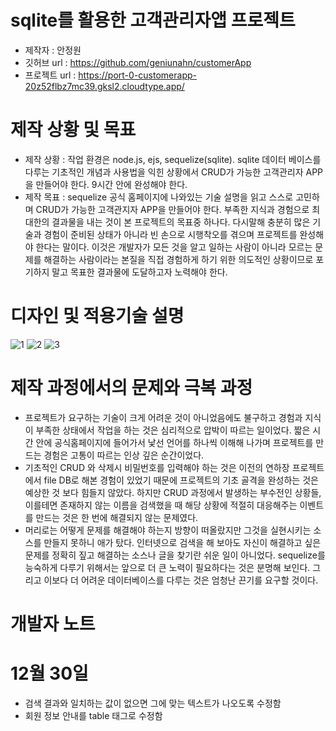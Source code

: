 # sqlite를 활용한 고객관리자앱 프로젝트
- 제작자 : 안정원
- 깃허브 url : https://github.com/geniunahn/customerApp
- 프로젝트 url : https://port-0-customerapp-20z52flbz7mc39.gksl2.cloudtype.app/


# 제작 상황 및 목표
- 제작 상황 : 작업 환경은 node.js, ejs, sequelize(sqlite).  sqlite 데이터 베이스를 다루는 기초적인 개념과 사용법을 익힌 상황에서 CRUD가 가능한 고객관리자 APP을 만들어야 한다. 9시간 안에 완성해야 한다.
- 제작 목표 : sequelize 공식 홈페이지에 나와있는 기술 설명을 읽고 스스로 고민하며 CRUD가 가능한 고객관지자 APP을 만들어야 한다. 부족한 지식과 경험으로 최대한의 결과물을 내는 것이 본 프로젝트의 목표중 하나다. 다시말해 충분히 많은 기술과 경험이 준비된 상태가 아니라 빈 손으로 시행착오를 겪으며 프로젝트를 완성해야 한다는 말이다. 이것은 개발자가 모든 것을 알고 일하는 사람이 아니라 모르는 문제를 해결하는 사람이라는 본질을 직접 경험하게 하기 위한 의도적인 상황이므로 포기하지 말고 목표한 결과물에 도달하고자 노력해야 한다.

# 디자인 및 적용기술 설명
![1](https://user-images.githubusercontent.com/106502672/210034647-e58a34ec-0e38-40e0-abba-bf5b08a26465.jpg)
![2](https://user-images.githubusercontent.com/106502672/210034649-3fc329b9-410d-454c-bef0-9a2617654524.jpg)
![3](https://user-images.githubusercontent.com/106502672/210034653-c02f5c32-42e3-46a8-a481-6b4b5ce835bd.jpg)

# 제작 과정에서의 문제와 극복 과정
-  프로젝트가 요구하는 기술이 크게 어려운 것이 아니었음에도 불구하고 경험과 지식이 부족한 상태에서 작업을 하는 것은 심리적으로 압박이 따르는 일이었다. 짧은 시간 안에 공식홈페이지에 들어가서 낯선 언어를 하나씩 이해해 나가며 프로젝트를 만드는 경험은 고통이 따르는 인상 깊은 순간이었다.
- 기초적인 CRUD 와 삭제시 비밀번호를 입력해야 하는 것은 이전의 연하장 프로젝트에서 file DB로 해본 경험이 있었기 때문에 프로젝트의 기초 골격을 완성하는 것은 예상한 것 보다 힘들지 않았다. 하지만 CRUD 과정에서 발생하는 부수전인 상황들, 이를테면 존재하지 않는 이름을 검색했을 때 해당 상황에 적절히 대응해주는 이벤트를 만드는 것은 한 번에 해결되지 않는 문제였다.
- 머리로는 어떻게 문제를 해결해야 하는지 방향이 떠올랐지만 그것을 실현시키는 소스를 만들지 못하니 애가 탔다. 인터넷으로 검색을 해 보아도 자신이 해결하고 싶은 문제를 정확히 짚고 해결하는 소스나 글을 찾기란 쉬운 일이 아니었다. sequelize를 능숙하게 다루기 위해서는 앞으로 더 큰 노력이 필요하다는 것은 분명해 보인다. 그리고 이보다 더 어려운 데이터베이스를 다루는 것은 엄청난  끈기를 요구할 것이다.

# 개발자 노트
# 12월 30일
- 검색 결과와 일치하는 값이 없으면 그에 맞는 텍스트가 나오도록 수정함
- 회원 정보 안내를 table 태그로 수정함

